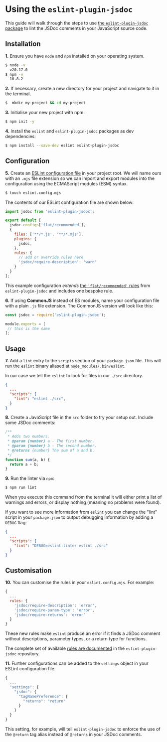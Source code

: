 # Using the `eslint-plugin-jsdoc`

This guide will walk through the steps to use [the `eslint-plugin-jsdoc` package](https://www.npmjs.com/package/eslint-plugin-jsdoc) to lint the JSDoc comments in your JavaScript source code.

## Installation

**1.** Ensure you have `node` and `npm` installed on your operating system.

```bash
$ node -v    
  v20.17.0
$ npm -v                            
  10.8.2
```

**2.** If necessary, create a new directory for your project and navigate to it in the terminal.

```bash
$  mkdir my-project && cd my-project
```

**3.** Initialise your new project with npm:

```bash
$ npm init -y
```

**4.** Install the `eslint` and `eslint-plugin-jsdoc` packages as dev dependencies:

```bash
$ npm install --save-dev eslint eslint-plugin-jsdoc
```

## Configuration

**5.** Create an [ESLint configuration file](https://eslint.org/docs/latest/use/configure/configuration-files) in your project root. We will name ours with an `.mjs` file extension so we can import and export modules into the configuration using the ECMAScript modules (ESM) syntax.

```bash
$ touch eslint.config.mjs
```

The contents of our ESLint configuration file are shown below:

```javascript
import jsdoc from 'eslint-plugin-jsdoc';

export default [
  jsdoc.configs['flat/recommended'],
  {
    files: ['**/*.js', '**/*.mjs'],
    plugins: {
      jsdoc,
    },
    rules: {
      // add or override rules here
      'jsdoc/require-description': 'warn'
    }
  }
];
```

This example configuration *extends* [the `'flat/recommended'` rules](https://www.npmjs.com/package/eslint-plugin-jsdoc#flat-config) from `eslint-plugin-jsdoc` and includes one bespoke rule.

**6.** If using **CommonJS** instead of ES modules, name your configuration file with a plain `.js` file extension. The CommonJS version will look like this:

```javascript
const jsdoc = require('eslint-plugin-jsdoc');

module.exports = [
 // this is the same
];
```

## Usage

**7.** Add a `lint` entry to the `scripts` section of your `package.json` file. This will run the `eslint` binary aliased at `node_modules/.bin/eslint`.

In our case we tell the `eslint` to look for files in our `./src` directory.

```json
{
  ...
  "scripts": {
    "lint": "eslint ./src",
  }
}
```

**8.** Create a JavaScript file in the `src` folder to try your setup out. Include some JSDoc comments:

```javascript
/**
 * Adds two numbers.
 * @param {number} a - The first number.
 * @param {number} b - The second number.
 * @returns {number} The sum of a and b.
 */
function sum(a, b) {
  return a + b;
}
```

**9.** Run the linter via `npm`:

```bash
$ npm run lint
```

When you execute this command from the terminal it will either print a list of warnings and errors, or display nothing (meaning no problems were found).

If you want to see more information from `eslint` you can change the "lint" script in your `package.json` to output debugging information by adding a `DEBUG` flag:

```json
{
  ...
  "scripts": {
    "lint": "DEBUG=eslint:linter eslint ./src"
  }
}
```

## Customisation

**10.** You can customise the rules in your `eslint.config.mjs`. For example:

```javascript
{
  ...
  rules: {
    'jsdoc/require-description': 'error',
    'jsdoc/require-param-type': 'error',
    'jsdoc/require-returns': 'error'
  }
}
```

These new rules make `eslint` produce an error if it finds a JSDoc comment without descriptions, parameter types, or a return type for functions.

The complete set of available [rules are documented](https://github.com/gajus/eslint-plugin-jsdoc/tree/main/.README/rules) in the `eslint-plugin-jsdoc` repository.

**11.** Further configurations can be added to the `settings` object in your ESLint configuration file.

```javascript
{
  ...
  "settings": {
    "jsdoc": {
      "tagNamePreference": {
        "returns": "return"
      }
    }
  }
}
```

This setting, for example, will tell `eslint-plugin-jsdoc` to enforce the use of the `@return` tag alias instead of `@returns` in your JSDoc comments.
